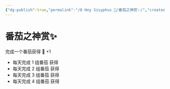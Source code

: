 ```yaml
---
{"dg-publish":true,"permalink":"/0 Hey Sisyphus 🤚/番茄之神赏✨/","created":"2023-05-25T10:02:56.597+08:00","updated":"2023-05-25T10:07:41.590+08:00"}
---
```


# 番茄之神赏✨

完成一个番茄获得 💎 +1

- 每天完成 1 组番茄 获得
- 每天完成 2 组番茄 获得
- 每天完成 3 组番茄 获得
- 每天完成 4 组番茄 获得